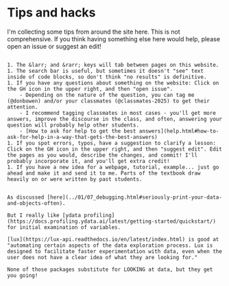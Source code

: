 # Tips and hacks

I'm collecting some tips from around the site here. This is not comprehensive. If you think having something else here would help, please open an issue or suggest an edit! 

```{dropdown} 5 easy tricks to use this site better, improve it, boost your grade, and help your classmates

1. The &larr; and &rarr; keys will tab between pages on this website.
1. The search bar is useful, but sometimes it doesn't "see" text inside of code blocks, so don't think "no results" is definitive.
1. If you have any questions about something on the website: Click on the GH icon in the upper right, and then "open issue". 
    - Depending on the nature of the question, you can tag me (@donbowen) and/or your classmates (@classmates-2025) to get their attention. 
    - I recommend tagging classmates in most cases - you'll get more answers, improve the discourse in the class, and often, answering your question will probably help other students. 
    - [How to ask for help to get the best answers](help.html#how-to-ask-for-help-in-a-way-that-gets-the-best-answers)
1. If you spot errors, typos, have a suggestion to clarify a lesson: Click on the GH icon in the upper right, and then "suggest edit". Edit the pages as you would, describe the changes, and commit! I'll probably incorporate it, and you'll get extra credit! 
1. If you have a new idea for a webpage, tutorial, example... just go ahead and make it and send it to me. Parts of the textbook draw heavily on or were written by past students. 
```

```{dropdown} Look at your data and objects frequently! (Print them)

As discussed [here](../01/07_debugging.html#seriously-print-your-data-and-objects-often).

But I really like [ydata profiling](https://docs.profiling.ydata.ai/latest/getting-started/quickstart/) for initial examination of variables.

[lux](https://lux-api.readthedocs.io/en/latest/index.html) is good at "automating certain aspects of the data exploration process. Lux is designed to facilitate faster experimentation with data, even when the user does not have a clear idea of what they are looking for."

None of those packages substitute for LOOKING at data, but they get you going!
```

